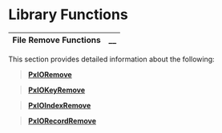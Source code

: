 # Library Functions

**File Remove Functions** |  **__**  
---|---  
  
This section provides detailed information about the following:

> **[PxIORemove](PxIORemove.md)**

> **[PxIOKeyRemove](PxIOKeyRemove.md)**

> **[PxIOIndexRemove](PxIOIndexRemove.md)**

> **[PxIORecordRemove](PxIORecordRemove.md)**

